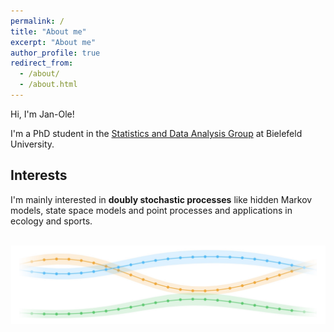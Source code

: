 ```yaml
---
permalink: /
title: "About me"
excerpt: "About me"
author_profile: true
redirect_from: 
  - /about/
  - /about.html
---
```


Hi, I'm Jan-Ole!

I'm a PhD student in the <a href="https://www.uni-bielefeld.de/fakultaeten/wirtschaftswissenschaften/lehrbereiche/stats/index.xml" target = "_blank">Statistics and Data Analysis Group</a> at Bielefeld University.

## Interests

I'm mainly interested in **doubly stochastic processes** like hidden Markov models, state space models and point processes and applications in ecology and sports.

<br>
<img src="../images/pvariation.jpg">
